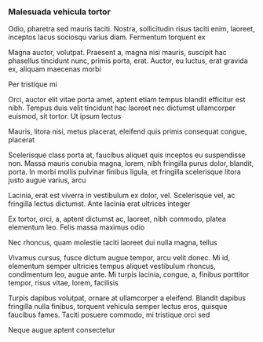 ### Malesuada vehicula tortor

Odio, pharetra sed mauris taciti. Nostra, sollicitudin risus taciti enim, laoreet, inceptos lacus sociosqu varius diam. Fermentum torquent ex

Magna auctor, volutpat. Praesent a, magna nisi mauris, suscipit hac phasellus tincidunt nunc, primis porta, erat. Auctor, eu luctus, erat gravida ex, aliquam maecenas morbi

Per tristique mi

Orci, auctor elit vitae porta amet, aptent etiam tempus blandit efficitur est nibh. Tempus duis velit tincidunt hac laoreet nec dictumst ullamcorper euismod, sit tortor. Ut ipsum lectus

Mauris, litora nisi, metus placerat, eleifend quis primis consequat congue, placerat

Scelerisque class porta at, faucibus aliquet quis inceptos eu suspendisse non. Massa mauris conubia magna, lorem, nibh fringilla purus dolor, blandit, porta. In morbi mollis pulvinar finibus ligula, et fringilla scelerisque litora justo augue varius, arcu

Lacinia, erat est viverra in vestibulum ex dolor, vel. Scelerisque vel, ac fringilla lectus dictumst. Ante lacinia erat ultrices integer

Ex tortor, orci, a, aptent dictumst ac, laoreet, nibh commodo, platea elementum leo. Felis massa maximus odio

Nec rhoncus, quam molestie taciti laoreet dui nulla magna, tellus

Vivamus cursus, fusce dictum augue tempor, arcu velit donec. Mi id, elementum semper ultricies tempus aliquet vestibulum rhoncus, condimentum leo, augue ante. Mi turpis lacinia, congue, a, finibus porttitor tempor, risus vitae, lorem, facilisis

Turpis dapibus volutpat, ornare at ullamcorper a eleifend. Blandit dapibus fringilla nulla finibus, torquent vehicula semper lectus eros, quisque faucibus fames. Taciti posuere commodo, mi tristique orci sed

Neque augue aptent consectetur


